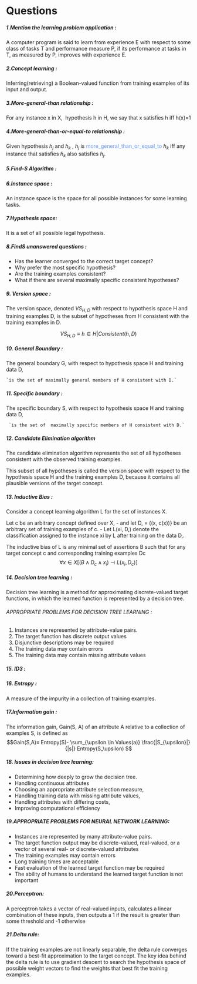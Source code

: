 # Questions

##### 1.Mention the learning problem application :
A computer program is said to learn from experience E with respect to some class of tasks T and performance measure P, if its performance at tasks in T, as measured by P, improves with experience E.

##### 2.Concept learning :
Inferring(retrieving) a Boolean-valued function from training examples of its input and output.

##### 3.More-general-than relationship :
For any instance x in X,  hypothesis h in H, we say that x satisfies h iff h(x)=1

##### 4.More-general-than-or-equal-to relationship :
 Given hypothesis $h_j$ and $h_k$  , $h_j$ is <font style="color:cornflowerblue">more_general_than_or_equal_to</font> $h_k$  iff any instance that satisfies $h_k$ also satisfies $h_j$.

##### 5.Find-S Algorithm :


##### 6.Instance space :
An instance space is the space for all possible instances for some learning tasks.

##### 7.Hypothesis space:
It is a set of all possible legal hypothesis.

##### 8.FindS unanswered questions :
- Has the learner converged to the correct target concept?
- Why prefer the most specific hypothesis?
- Are the training examples consistent?
- What if there are several maximally specific consistent hypotheses?

##### 9. Version space :
The version space, denoted $VS_{H,D}$  with respect to hypothesis space H and training examples D, is the subset of hypotheses from H consistent with the training examples in D.

$$VS_{H,D}≡h\in H|Consistent(h,D)$$
##### 10. General Boundary :

The general boundary G, with respect to hypothesis space H and training data D, 
	
	`is the set of maximally general members of H consistent with D.`

##### 11. Specific boundary :

The specific boundary S, with respect to hypothesis space H and training data D, 
	 
	 `is the set of  maximally specific members of H consistent with D.`

##### 12. Candidate Elimination algorithm 

The candidate elimination algorithm represents the set of all hypotheses consistent with the observed training examples. 
	
This subset of all hypotheses is called the version space with respect to the hypothesis space H and the training examples D, because it contains all plausible versions of the target concept.

##### 13. Inductive Bias :
	
Consider a concept learning algorithm L 
								for the set of instances X. 
	
Let c be an arbitrary concept defined over X, 
	- and let D, = ((x, c(x))} be an arbitrary set of training examples of c.
	- Let L(xi, D,) denote the classification assigned to the instance xi by L after training on the data D,. 

The inductive bias of L is any minimal set of assertions B such that for any target concept c and corresponding training examples Dc
$$\forall x \in X [(B \wedge D_{c} \wedge x_{i}   )\dashv L(x_{i},D_c) ]$$

##### 14. Decision tree learning :

Decision tree learning is a method for approximating discrete-valued target functions, in which the learned function is represented by a decision tree.

###### APPROPRIATE PROBLEMS FOR DECISION TREE LEARNING :

1. Instances are represented by attribute-value pairs.
2. The target function has discrete output values
3. Disjunctive descriptions may be required
4. The training data may contain errors
5. The training data may contain missing attribute values


##### 15. ID3 :

##### 16. Entropy :
A measure of the impurity in a collection of training examples.

##### 17.Information gain :
 The information gain, Gain(S, A) of an attribute A  relative to a collection of examples S, is defined as
$$Gain(S,A)≡ Entropy(S)- \sum_{\upsilon \in Values(a)} \frac{|S_{\upsilon}|}{|s|} Entropy(S_\upsilon) $$
##### 18. Issues in decision tree learning:

- Determining how deeply to grow the decision tree.
- Handling continuous attributes
- Choosing an appropriate attribute selection measure, 
- Handling training data with missing attribute values,
- Handling attributes with differing costs,
- Improving computational efficiency

##### 19.APPROPRIATE PROBLEMS FOR NEURAL NETWORK LEARNING:

- Instances are represented by many attribute-value pairs.
- The target function output may be discrete-valued, real-valued, or a vector of several real- or discrete-valued attributes
- The training examples may contain errors
- Long training times are acceptable
- Fast evaluation of the learned target function may be required
- The ability of humans to understand the learned target function is not important

##### 20.Perceptron:
A perceptron takes a vector of real-valued inputs, calculates a linear combination of these inputs, then outputs a 1 if the result is greater than some threshold and -1 otherwise

##### 21.Delta rule:
If the training examples are not linearly separable, the delta rule converges toward a best-fit approximation to the target concept. The key idea behind the delta rule is to use gradient descent to search the hypothesis space of possible weight vectors to find the weights that best fit the training examples.

